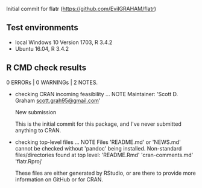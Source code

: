 Initial commit for flatr (https://github.com/EvilGRAHAM/flatr)

## Test environments

* local Windows 10 Version 1703, R 3.4.2
* Ubuntu 16.04, R 3.4.2

## R CMD check results

0 ERRORs | 0 WARNINGs | 2 NOTES.

* checking CRAN incoming feasibility ... NOTE
  Maintainer: 'Scott D. Graham <scott.grah95@gmail.com>'

  New submission

  This is the initial commit for this package, and I've never submitted anything to CRAN.
 
* checking top-level files ... NOTE
	Files 'README.md' or 'NEWS.md' cannot be checked without 'pandoc' being installed.
	Non-standard files/directories found at top level:
		'README.Rmd' 'cran-comments.md' 'flatr.Rproj'

	These files are either generated by RStudio, or are there to provide more information on GitHub or for CRAN.